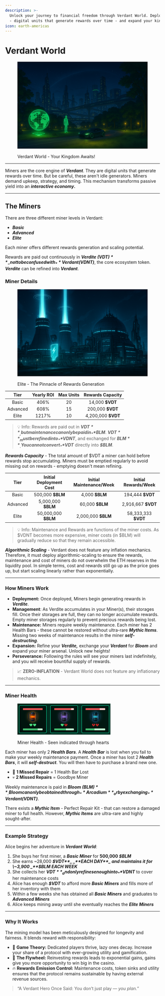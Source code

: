 ```yaml
---
description: >-
  Unlock your journey to financial freedom through Verdant World. Deploy miners
  - digital units that generate rewards over time - and expand your kingdom.
icon: earth-americas
---
```


# Verdant World

<figure><img src="../.gitbook/assets/ChatGPT Image Apr 16, 2025, 12_57_08 AM.png" alt=""><figcaption><p>Verdant World - Your Kingdom Awaits!</p></figcaption></figure>

***

Miners are the core engine of _**Verdant**_. They are digital units that generate rewards over time. But be careful, these aren't idle generators. Miners demand upkeep, strategy, and timing. This mechanism transforms passive yield into an _**interactive economy**_**.**

***

## The Miners

There are three different miner levels in Verdant:

* _**Basic**_
* _**Advanced**_
* _**Elite**_

Each miner offers different rewards generation and scaling potential.&#x20;

Rewards are paid out continuously in _**Verdite ($VDT)**_ - not to be confused with _**Verdant ($VDNT)**_, the core ecosystem token. _**Verdite**_ can be refined into _**Verdant**_.

### Miner Details

<figure><img src="../.gitbook/assets/image (1).png" alt=""><figcaption><p>Elite - The Pinnacle of Rewards Generation</p></figcaption></figure>

<table data-full-width="false"><thead><tr><th align="center">Tier</th><th align="center">Yearly ROI</th><th align="center">Max Units</th><th align="center">Rewards Capacity</th></tr></thead><tbody><tr><td align="center">Basic</td><td align="center">406%</td><td align="center">20</td><td align="center">14,000 <strong>$VDT</strong></td></tr><tr><td align="center">Advanced</td><td align="center">608%</td><td align="center">15</td><td align="center">200,000 <strong>$VDT</strong></td></tr><tr><td align="center">Elite</td><td align="center">1217%</td><td align="center">10</td><td align="center">4,200,000 <strong>$VDT</strong></td></tr></tbody></table>

> 💡 Info: Rewards are paid out in _**$VDT**_, but maintenance can only be paid in _**$BLM**_. _**$VDT**_ must be refined into _**$VDNT**_, and exchanged for _**$BLM**_. You cannot convert _**$VDT**_ directly into _**$BLM**_.

_**Rewards Capacity**_ - The total amount of $VDT a miner can hold before rewards stop accumulating. Miners must be emptied regularly to avoid missing out on rewards - emptying doesn't mean refining.

<table data-full-width="false"><thead><tr><th align="center">Tier</th><th align="center">Initial Deployment Cost</th><th align="center">Initial Maintenance/Week</th><th align="center">Initial Rewards/Week</th></tr></thead><tbody><tr><td align="center">Basic</td><td align="center">500,000 <strong>$BLM</strong> </td><td align="center">4,000 <strong>$BLM</strong></td><td align="center">194,444 <strong>$VDT</strong></td></tr><tr><td align="center">Advanced</td><td align="center">5,000,000 <strong>$BLM</strong></td><td align="center">60,000 <strong>$BLM</strong></td><td align="center">2,916,667 <strong>$VDT</strong></td></tr><tr><td align="center">Elite</td><td align="center">50,000,000 <strong>$BLM</strong></td><td align="center">2,000,000 <strong>$BLM</strong></td><td align="center">58,333,333 <strong>$VDT</strong></td></tr></tbody></table>

> 💡 Info: Maintenance and Rewards are functions of the miner costs. As $VDNT becomes more expensive, miner costs (in $BLM) will gradually reduce so that they remain accessible.

_**Algorithmic Scaling**_ - Verdant does not feature any inflation mechanics. Therefore, it must deploy algorithmic-scaling to ensure the rewards, maintenance and cost of miners do not overwhelm the ETH reserves in the liquidity pool. In simple terms, cost and rewards still go up as the price goes up, but start scaling linearly rather than exponentially.

***

### How Miners Work

* **Deployment:** Once deployed, Miners begin generating rewards in _**Verdite**_.
* **Management**: As Verdite accumulates in your Miner(s), their storages fill. Once their storages are full, they can no longer accumulate rewards. Empty miner storages regularly to prevent precious rewards being lost.
* **Maintenance:** Miners require weekly maintenance. Each miner has 2 Health Bars - these cannot be restored without ultra-rare _**Mythic Items**_. Missing two weeks of maintenance results in the miner _**self-destructing**_.
* **Expansion:** Refine your _**Verdite,**_ exchange your _**Verdant**_ for _**Bloom**_ and expand your miner arsenal. Unlock new heights!
* **Perseverance:** Following the rules will see your miners last indefinitely, and you will receive bountiful supply of rewards.

> 📈 **ZERO-INFLATION** - Verdant World does not feature any inflationary mechanics.

***

### Miner Health

<figure><img src="../.gitbook/assets/image (3).png" alt=""><figcaption><p>Miner Health - Seen indicated through hearts</p></figcaption></figure>

Each miner has only 2 _**Health Bars**_. A _**Health Bar**_ is lost when you fail to make your weekly maintenance payment. Once a miner has lost 2 _**Health Bars**_, it will _**self-destruct**_. You will then have to purchase a brand new one.

* 🔧 **1 Missed Repair** = 1 Health Bar Lost
* 💀 **2 Missed Repairs** = Goodbye Miner

Weekly maintenance is paid in _**Bloom ($BLM)**_. Bloom can only be obtained through _**Arcadium**_ or by exchanging _**Verdant ($VDNT)**_.

There exists a _**Mythic Item**_ - Perfect Repair Kit - that can restore a damaged miner to full health. However, _**Mythic Items**_ are ultra-rare and highly sought-after.

***

### Example Strategy

Alice begins her adventure in _**Verdant World**_:

1. She buys her first miner, a _**Basic Miner**_ for **500,000&#x20;**_**$BLM**_
2. She earns \~28,000 _**$VDT**_ _**EACH DAY**_ and maintains it for \~3,900 _**$BLM EACH WEEK**_
3. She collects her _**$VDT**_ and only refines enough into _**$VDNT**_ to cover her maintenance costs
4. Alice has enough _**$VDT**_ to afford more _**Basic Miners**_ and fills more of her inventory with them
5. Within a few weeks she has obtained all _**Basic Miners**_ and graduates to _**Advanced Miners**_
6. Alice keeps mining away until she eventually reaches the _**Elite Miners**_

***

### Why It Works

The mining model has been meticulously designed for longevity and fairness. It blends reward with responsibility:

* 🧠 **Game Theory:** Dedicated players thrive, lazy ones decay. Increase your share of a protocol with ever-growing utility and gamification.
* 🔁 **The Flywheel:** Reinvesting rewards leads to exponential gains, gains give you more opportunity to win big in the casino.
* 🔥 **Rewards** **Emission Control:** Maintenance costs, token sinks and utility ensures that the protocol remains sustainable by having external revenue sources.

> “A Verdant Hero Once Said: You don’t just play — _you plan._”
